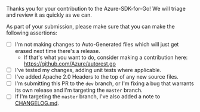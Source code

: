 Thanks you for your contribution to the Azure-SDK-for-Go! We will triage and review it as quickly as we can.

As part of your submission, please make sure that you can make the following assertions:

 - [ ] I'm not making changes to Auto-Generated files which will just get erased next time there's a release.
   - If that's what you want to do, consider making a contribution here: https://github.com/Azure/autorest.go
 - [ ] I've tested my changes, adding unit tests where applicable.
 - [ ] I've added Apache 2.0 Headers to the top of any new source files.
 - [ ] I'm submitting this PR to the `dev` branch, or I'm fixing a bug that warrants its own release and I'm targeting the `master` branch.
 - [ ] If I'm targeting the `master` branch, I've also added a note to [CHANGELOG.md](https://github.com/Azure/azure-sdk-for-go/blob/master/README.md).